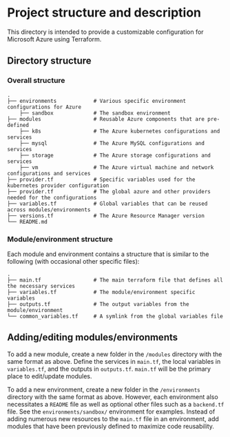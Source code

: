 # Project structure and description

This directory is intended to provide a customizable configuration for Microsoft Azure using Terraform.

## Directory structure

### Overall structure
    .
    ├── environments            # Various specific environment configurations for Azure
        ├── sandbox             # The sandbox environment
    ├── modules                 # Reusable Azure components that are pre-defined
        ├── k8s                 # The Azure kubernetes configurations and services
        ├── mysql               # The Azure MySQL configurations and services
        ├── storage             # The Azure storage configurations and services
        ├── vm                  # The Azure virtual machine and network configurations and services
    ├── provider.tf             # Specific variables used for the kubernetes provider configuration
    ├── provider.tf             # The global azure and other providers needed for the configurations
    ├── variables.tf            # Global variables that can be reused across modules/environments
    ├── versions.tf             # The Azure Resource Manager version
    └── README.md

### Module/environment structure

Each module and environment contains a structure that is similar to the following (with occasional other specific files):

    .
    ├── main.tf                 # The main terraform file that defines all the necessary services
    ├── variables.tf            # The module/environment specific variables
    ├── outputs.tf              # The output variables from the module/environment
    └── common_variables.tf     # A symlink from the global variables file

## Adding/editing modules/environments

To add a new module, create a new folder in the `/modules` directory with the same format as above. Define the services in `main.tf`, the local variables in `variables.tf`, and the outputs in `outputs.tf`. `main.tf` will be the primary place to edit/update modules. 

To add a new environment, create a new folder in the `/environments` directory with the same format as above. However, each environment also necessitates a `README` file as well as optional other files such as a `backend.tf` file. See the `environments/sandbox/` environment for examples. Instead of adding numerous new resources to the `main.tf` file in an environment, add modules that have been previously defined to maximize code reusability.